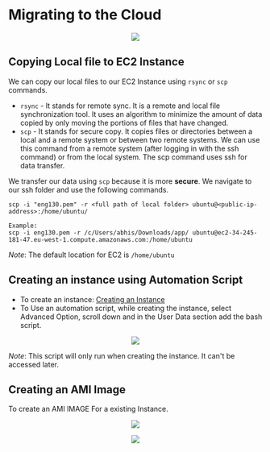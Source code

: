 # Migrating to the Cloud

<p align="center">
  <img src="https://user-images.githubusercontent.com/110366380/199682202-701040fe-b8b0-4677-a993-feeb3c888a12.png">
</p>

## Copying Local file to EC2 Instance

We can copy our local files to our EC2 Instance using `rsync` or `scp` commands.

- `rsync` - It stands for remote sync. It is a remote and local file synchronization tool. It uses an algorithm to minimize the amount of data copied by only moving the portions of files that have changed.
- `scp` - It stands for secure copy. It copies files or directories between a local and a remote system or between two remote systems. We can use this command from a remote system (after logging in with the ssh command) or from the local system. The scp command uses ssh for data transfer.

We transfer our data using `scp` because it is more **secure**. We navigate to our ssh folder and use the following commands.

```
scp -i "eng130.pem" -r <full path of local folder> ubuntu@<public-ip-address>:/home/ubuntu/

Example:
scp -i eng130.pem -r /c/Users/abhis/Downloads/app/ ubuntu@ec2-34-245-181-47.eu-west-1.compute.amazonaws.com:/home/ubuntu
```

*Note*: The default location for EC2 is `/home/ubuntu`

## Creating an instance using Automation Script

- To create an instance: [Creating an Instance](create-ec2-instance.md)
- To Use an automation script, while creating the instance, select Advanced Option, scroll down and in the User Data section add the bash script.

<p align="center">
  <img src="https://user-images.githubusercontent.com/110366380/199686052-d4034526-2a4f-47eb-8695-76330fdfbb2b.png">
</p>

*Note*: This script will only run when creating the instance. It can't be accessed later.

## Creating an AMI Image

To create an AMI IMAGE For a existing Instance.

<p align="center">
  <img src="https://user-images.githubusercontent.com/110366380/199686455-176149cb-6754-4923-9adf-ef52120e87f8.png">
</p>


<p align="center">
  <img src="https://user-images.githubusercontent.com/110366380/199686645-6fe87167-0c5e-48c7-8b90-1e242457d0e0.png">
</p>

